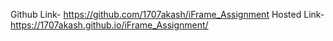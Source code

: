 Github Link- https://github.com/1707akash/iFrame_Assignment
Hosted Link- https://1707akash.github.io/iFrame_Assignment/

